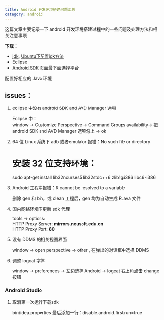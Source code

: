```yaml
---
title: Android 开发环境搭建问题汇总
category: android
---
```


这篇文章主要记录一下 android 开发环境搭建过程中的一些问题及处理方法和相关注意事项
<!--more-->

**下载：**

- [jdk](http://www.oracle.com/technetwork/java/javase/downloads/index.html), [Ubuntu下配置jdk方法](http://www.wikihow.com/Install-Oracle-Java-JDK-on-Ubuntu-Linux)
- [Eclipse](https://www.eclipse.org/downloads/)
- [Android SDK](https://developer.android.com/sdk/index.html) 页面最下面选择平台

配置好相应的 Java 环境

## issues：

1. eclipse 中没有 android SDK and AVD Manager 选项

	Eclipse 中：<br/>
	window -> Customize Perspective -> Command Groups availability-> 把 android SDK and AVD Manager 选项勾上 -> ok

2. 64 位 Linux 系统下 adb 或者emulator 报错：No such file or directory

	# 安装 32 位支持环境：<br/>
	sudo apt-get install lib32ncurses5 lib32stdc++6 zlib1g:i386 libc6-i386

3. Android 工程中报错：R cannot be resolved to a variable

	删除 gen 和 bin，或 clean 工程后，gen 均为自动生成 R.java 文件

4. 国内网络环境下更新 sdk 代理

	tools -> options:<br/>
	HTTP Proxy Server: **mirrors.neusoft.edu.cn**<br/>
	HTTP Proxy Port:   **80**

5. 没有 DDMS 的相关视图界面

	window -> open perspective -> other , 在弹出的对话框中选择 DDMS

6. 调整 logcat 字体

	window -> preferences -> 左边选择 Android -> logcat 右上角点击 change 按钮

### Android Studio

1. 取消第一次运行下载sdk

	bin/idea.properties 最后添加一行：disable.android.first.run=true
